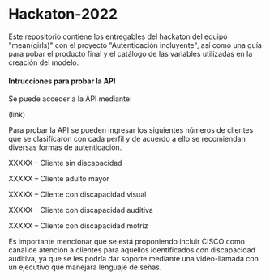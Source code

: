 # Hackaton-2022
Este repositorio contiene los entregables del hackaton del equipo "mean(girls)" con el proyecto "Autenticación incluyente", así como una guía para pobar el producto final y el catálogo de las variables utilizadas en la creación del modelo.

#### Intrucciones para probar la API

Se puede acceder a la API mediante:

(link)

Para probar la API se pueden ingresar los siguientes números de clientes que se clasificaron con cada perfil y de acuerdo a ello se recomiendan diversas formas de autenticación.

XXXXX – Cliente sin discapacidad

XXXXX – Cliente adulto mayor

XXXXX – Cliente con discapacidad visual

XXXXX – Cliente con discapacidad auditiva

XXXXX – Cliente con discapacidad motriz

Es importante mencionar que se está proponiendo incluir CISCO como canal de atención a clientes para aquellos identificados con discapacidad auditiva, ya que se les podría dar soporte mediante una video-llamada con un ejecutivo que manejara lenguaje de señas.


